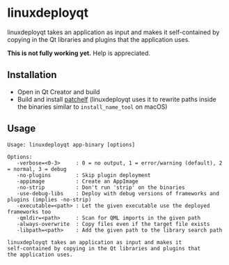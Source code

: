 # linuxdeployqt

linuxdeployqt takes an application as input and makes it self-contained by copying in the Qt libraries and plugins that the application uses.

__This is not fully working yet.__ Help is appreciated.

## Installation

* Open in Qt Creator and build
* Build and install [patchelf](https://nixos.org/patchelf.html) (linuxdeployqt uses it to rewrite paths inside the binaries similar to `install_name_tool` on macOS)

## Usage

```
Usage: linuxdeployqt app-binary [options]

Options:
   -verbose=<0-3>     : 0 = no output, 1 = error/warning (default), 2 = normal, 3 = debug
   -no-plugins        : Skip plugin deployment
   -appimage          : Create an AppImage
   -no-strip          : Don't run 'strip' on the binaries
   -use-debug-libs    : Deploy with debug versions of frameworks and plugins (implies -no-strip)
   -executable=<path> : Let the given executable use the deployed frameworks too
   -qmldir=<path>     : Scan for QML imports in the given path
   -always-overwrite  : Copy files even if the target file exists
   -libpath=<path>    : Add the given path to the library search path

linuxdeployqt takes an application as input and makes it
self-contained by copying in the Qt libraries and plugins that
the application uses.
```
